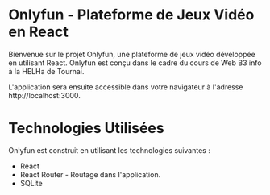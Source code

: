 # Onlyfun - Plateforme de Jeux Vidéo en React


Bienvenue sur le projet Onlyfun, une plateforme de jeux vidéo développée en utilisant React.
Onlyfun est conçu dans le cadre du cours de Web B3 info à la HELHa de Tournai.


L'application sera ensuite accessible dans votre navigateur à l'adresse http://localhost:3000.

# Technologies Utilisées
Onlyfun est construit en utilisant les technologies suivantes :

- React
- React Router - Routage dans l'application.
- SQLite
